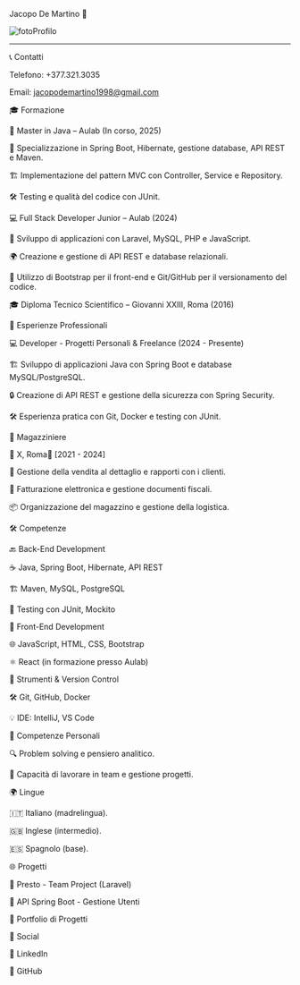 Jacopo De Martino 👤


![fotoProfilo](https://github.com/user-attachments/assets/4d7caec3-feea-4b12-8857-6c75d83e66f0)

---

📞 Contatti

Telefono: +377.321.3035

Email: jacopodemartino1998@gmail.com

🎓 Formazione

🎯 Master in Java – Aulab (In corso, 2025)

🚀 Specializzazione in Spring Boot, Hibernate, gestione database, API REST e Maven.

🏗️ Implementazione del pattern MVC con Controller, Service e Repository.

🛠️ Testing e qualità del codice con JUnit.

💻 Full Stack Developer Junior – Aulab (2024)

🔧 Sviluppo di applicazioni con Laravel, MySQL, PHP e JavaScript.

🌍 Creazione e gestione di API REST e database relazionali.

🎨 Utilizzo di Bootstrap per il front-end e Git/GitHub per il versionamento del codice.

🎓 Diploma Tecnico Scientifico – Giovanni XXIII, Roma (2016)

💼 Esperienze Professionali

💻 Developer - Progetti Personali & Freelance (2024 - Presente)

🏗️ Sviluppo di applicazioni Java con Spring Boot e database MySQL/PostgreSQL.

🔒 Creazione di API REST e gestione della sicurezza con Spring Security.

🛠️ Esperienza pratica con Git, Docker e testing con JUnit.

🏢 Magazziniere

📍 X, Roma📅 [2021 - 2024]

🛒 Gestione della vendita al dettaglio e rapporti con i clienti.

📝 Fatturazione elettronica e gestione documenti fiscali.

📦 Organizzazione del magazzino e gestione della logistica.

🛠️ Competenze

🔙 Back-End Development

☕ Java, Spring Boot, Hibernate, API REST

🏗️ Maven, MySQL, PostgreSQL

🧪 Testing con JUnit, Mockito

🎨 Front-End Development

🌐 JavaScript, HTML, CSS, Bootstrap

⚛️ React (in formazione presso Aulab)

🔧 Strumenti & Version Control

🛠️ Git, GitHub, Docker

💡 IDE: IntelliJ, VS Code

🚀 Competenze Personali

🔍 Problem solving e pensiero analitico.

🤝 Capacità di lavorare in team e gestione progetti.

🌍 Lingue

🇮🇹 Italiano (madrelingua).

🇬🇧 Inglese (intermedio).

🇪🇸 Spagnolo (base).

🌐 Progetti

🔗 Presto - Team Project (Laravel)

🔗 API Spring Boot - Gestione Utenti

🔗 Portfolio di Progetti

🔗 Social

💼 LinkedIn

🐙 GitHub


